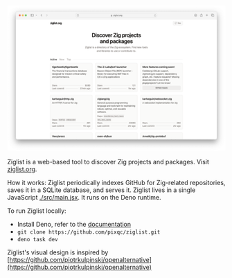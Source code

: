 [![Ziglist](./assets/img.png)](https://ziglist.org)

Ziglist is a web-based tool to discover Zig projects and packages. Visit [ziglist.org](https://ziglist.org).

How it works: Ziglist periodically indexes GitHub for Zig-related repositories, saves it in a SQLite database, and serves it. Ziglist lives in a single JavaScript [./src/main.jsx](file). It runs on the Deno runtime.

To run Ziglist locally:

- Install Deno, refer to the [documentation](https://docs.deno.com/runtime/manual/getting_started/installation/)
- `git clone https://github.com/pixqc/ziglist.git`
- `deno task dev`

Ziglist's visual design is inspired by [https://github.com/piotrkulpinski/openalternative](https://github.com/piotrkulpinski/openalternative)
